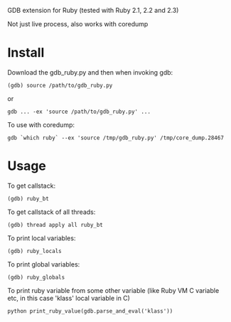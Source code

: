 GDB extension for Ruby (tested with Ruby 2.1, 2.2 and 2.3)

Not just live process, also works with coredump


# Install

Download the gdb_ruby.py and then when invoking gdb:


```
(gdb) source /path/to/gdb_ruby.py
```

or 

```
gdb ... -ex 'source /path/to/gdb_ruby.py' ...
```

To use with coredump:

```
gdb `which ruby` --ex 'source /tmp/gdb_ruby.py' /tmp/core_dump.28467
```

# Usage

To get callstack:

```
(gdb) ruby_bt
```

To get callstack of all threads:

```
(gdb) thread apply all ruby_bt
```

To print local variables:

```
(gdb) ruby_locals
```

To print global variables:

```
(gdb) ruby_globals
```

To print ruby variable from some other variable (like Ruby VM C variable etc, in this case 'klass' local variable in C)

```
python print_ruby_value(gdb.parse_and_eval('klass'))
```

